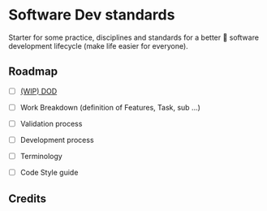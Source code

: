 # Software Dev standards
Starter for some practice, disciplines and standards for a better 💪 software development lifecycle (make life easier for everyone).

## Roadmap

 - [ ] [(WIP) DOD](DOD.md)
 - [ ] Work Breakdown (definition of Features, Task, sub ...)
 - [ ] Validation process
 - [ ] Development process
 - [ ] Terminology
 - [ ] Code Style guide


## Credits 

